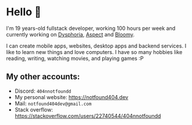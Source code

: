 
# Hello 🌱

I'm 19 years-old fullstack developer, working 100 hours per week and currently working on [Dysphoria](https://github.com/HellowStudios/Dysphoria), [Aspect](https://github.com/aspect-chat/aspect-chat) and [Bloomy](https://github.com/sametalpdeger/Bloomy).

I can create mobile apps, websites, desktop apps and backend services. I like to learn new things and love computers. I have so many hobbies like reading, writing, watching movies, and playing games :P

## My other accounts:

- Discord: `404nnotfoundd`
- My personal website: https://notfound404.dev
- Mail: `notfound404dev@gmail.com`
- Stack overflow: https://stackoverflow.com/users/22740544/404nnotfoundd
